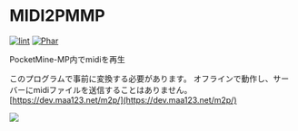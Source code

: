 # MIDI2PMMP
[![lint](https://github.com/maa123/MIDI2PMMP/actions/workflows/lint.yml/badge.svg)](https://github.com/maa123/MIDI2PMMP/actions/workflows/lint.yml)
[![Phar](https://github.com/maa123/MIDI2PMMP/actions/workflows/generate.yml/badge.svg)](https://github.com/maa123/MIDI2PMMP/actions/workflows/generate.yml)

PocketMine-MP内でmidiを再生

このプログラムで事前に変換する必要があります。
オフラインで動作し、サーバーにmidiファイルを送信することはありません。
[https://dev.maa123.net/m2p/](https://dev.maa123.net/m2p/)


[![](http://img.youtube.com/vi/Q_ZKXliMU80/0.jpg)](http://www.youtube.com/watch?v=Q_ZKXliMU80 "")
